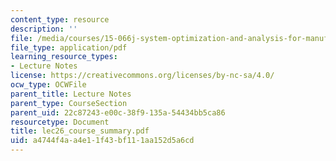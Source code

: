 ```yaml
---
content_type: resource
description: ''
file: /media/courses/15-066j-system-optimization-and-analysis-for-manufacturing-summer-2003/a4744f4aa4e11f43bf111aa152d5a6cd_lec26_course_summary.pdf
file_type: application/pdf
learning_resource_types:
- Lecture Notes
license: https://creativecommons.org/licenses/by-nc-sa/4.0/
ocw_type: OCWFile
parent_title: Lecture Notes
parent_type: CourseSection
parent_uid: 22c87243-e00c-38f9-135a-54434bb5ca86
resourcetype: Document
title: lec26_course_summary.pdf
uid: a4744f4a-a4e1-1f43-bf11-1aa152d5a6cd
---
```


